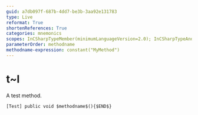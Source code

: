 ```yaml
---
guid: a7db097f-687b-4dd7-be3b-3aa92e131783
type: Live
reformat: True
shortenReferences: True
categories: mnemonics
scopes: InCSharpTypeMember(minimumLanguageVersion=2.0); InCSharpTypeAndNamespace(minimumLanguageVersion=2.0)
parameterOrder: methodname
methodname-expression: constant("MyMethod")
---
```


# t~l

A test method.

```
[Test] public void $methodname$(){$END$}
```
